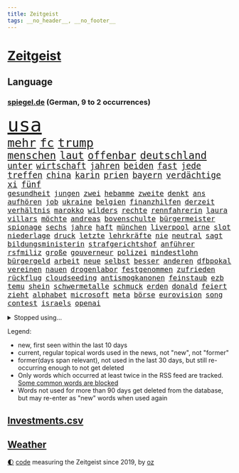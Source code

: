 ```yaml
---
title: Zeitgeist
tags: __no_header__, __no_footer__
---
```


# [Zeitgeist](https://oliz.io/zeitgeist/)

## Language

<h3><a href="https://www.spiegel.de" target="_blank">spiegel.de</a> (German, 9 to 2 occurrences)</h3>
<p style="font-family:monospace">
<span style="font-size:32pt"><a href="news_links.html#usa" class="current">usa</a></span>
<br>
<span style="font-size:20pt"><a href="news_links.html#mehr" class="current">mehr</a></span>
<span style="font-size:20pt"><a href="news_links.html#fc" class="current">fc</a></span>
<span style="font-size:20pt"><a href="news_links.html#trump" class="current">trump</a></span>
<br>
<span style="font-size:17pt"><a href="news_links.html#menschen" class="current">menschen</a></span>
<span style="font-size:17pt"><a href="news_links.html#laut" class="current">laut</a></span>
<span style="font-size:17pt"><a href="news_links.html#offenbar" class="current">offenbar</a></span>
<span style="font-size:17pt"><a href="news_links.html#deutschland" class="current">deutschland</a></span>
<br>
<span style="font-size:14pt"><a href="news_links.html#unter" class="current">unter</a></span>
<span style="font-size:14pt"><a href="news_links.html#wirtschaft" class="current">wirtschaft</a></span>
<span style="font-size:14pt"><a href="news_links.html#jahren" class="current">jahren</a></span>
<span style="font-size:14pt"><a href="news_links.html#beiden" class="current">beiden</a></span>
<span style="font-size:14pt"><a href="news_links.html#fast" class="current">fast</a></span>
<span style="font-size:14pt"><a href="news_links.html#jede" class="current">jede</a></span>
<span style="font-size:14pt"><a href="news_links.html#treffen" class="current">treffen</a></span>
<span style="font-size:14pt"><a href="news_links.html#china" class="current">china</a></span>
<span style="font-size:14pt"><a href="news_links.html#karin" class="current">karin</a></span>
<span style="font-size:14pt"><a href="news_links.html#prien" class="current">prien</a></span>
<span style="font-size:14pt"><a href="news_links.html#bayern" class="current">bayern</a></span>
<span style="font-size:14pt"><a href="news_links.html#verdächtige" class="current">verdächtige</a></span>
<span style="font-size:14pt"><a href="news_links.html#xi" class="current">xi</a></span>
<span style="font-size:14pt"><a href="news_links.html#fünf" class="current">fünf</a></span>
<br>
<span style="font-size:12pt"><a href="news_links.html#gesundheit" class="current">gesundheit</a></span>
<span style="font-size:12pt"><a href="news_links.html#jungen" class="current">jungen</a></span>
<span style="font-size:12pt"><a href="news_links.html#zwei" class="current">zwei</a></span>
<span style="font-size:12pt"><a href="news_links.html#hebamme" class="new">hebamme</a></span>
<span style="font-size:12pt"><a href="news_links.html#zweite" class="current">zweite</a></span>
<span style="font-size:12pt"><a href="news_links.html#denkt" class="current">denkt</a></span>
<span style="font-size:12pt"><a href="news_links.html#ans" class="current">ans</a></span>
<span style="font-size:12pt"><a href="news_links.html#aufhören" class="current">aufhören</a></span>
<span style="font-size:12pt"><a href="news_links.html#job" class="current">job</a></span>
<span style="font-size:12pt"><a href="news_links.html#ukraine" class="current">ukraine</a></span>
<span style="font-size:12pt"><a href="news_links.html#belgien" class="current">belgien</a></span>
<span style="font-size:12pt"><a href="news_links.html#finanzhilfen" class="new">finanzhilfen</a></span>
<span style="font-size:12pt"><a href="news_links.html#derzeit" class="current">derzeit</a></span>
<span style="font-size:12pt"><a href="news_links.html#verhältnis" class="current">verhältnis</a></span>
<span style="font-size:12pt"><a href="news_links.html#marokko" class="current">marokko</a></span>
<span style="font-size:12pt"><a href="news_links.html#wilders" class="current">wilders</a></span>
<span style="font-size:12pt"><a href="news_links.html#rechte" class="current">rechte</a></span>
<span style="font-size:12pt"><a href="news_links.html#rennfahrerin" class="new">rennfahrerin</a></span>
<span style="font-size:12pt"><a href="news_links.html#laura" class="current">laura</a></span>
<span style="font-size:12pt"><a href="news_links.html#villars" class="new">villars</a></span>
<span style="font-size:12pt"><a href="news_links.html#möchte" class="current">möchte</a></span>
<span style="font-size:12pt"><a href="news_links.html#andreas" class="current">andreas</a></span>
<span style="font-size:12pt"><a href="news_links.html#bovenschulte" class="new">bovenschulte</a></span>
<span style="font-size:12pt"><a href="news_links.html#bürgermeister" class="current">bürgermeister</a></span>
<span style="font-size:12pt"><a href="news_links.html#spionage" class="current">spionage</a></span>
<span style="font-size:12pt"><a href="news_links.html#sechs" class="current">sechs</a></span>
<span style="font-size:12pt"><a href="news_links.html#jahre" class="current">jahre</a></span>
<span style="font-size:12pt"><a href="news_links.html#haft" class="current">haft</a></span>
<span style="font-size:12pt"><a href="news_links.html#münchen" class="current">münchen</a></span>
<span style="font-size:12pt"><a href="news_links.html#liverpool" class="current">liverpool</a></span>
<span style="font-size:12pt"><a href="news_links.html#arne" class="current">arne</a></span>
<span style="font-size:12pt"><a href="news_links.html#slot" class="current">slot</a></span>
<span style="font-size:12pt"><a href="news_links.html#niederlage" class="current">niederlage</a></span>
<span style="font-size:12pt"><a href="news_links.html#druck" class="current">druck</a></span>
<span style="font-size:12pt"><a href="news_links.html#letzte" class="current">letzte</a></span>
<span style="font-size:12pt"><a href="news_links.html#lehrkräfte" class="current">lehrkräfte</a></span>
<span style="font-size:12pt"><a href="news_links.html#nie" class="current">nie</a></span>
<span style="font-size:12pt"><a href="news_links.html#neutral" class="new">neutral</a></span>
<span style="font-size:12pt"><a href="news_links.html#sagt" class="current">sagt</a></span>
<span style="font-size:12pt"><a href="news_links.html#bildungsministerin" class="new">bildungsministerin</a></span>
<span style="font-size:12pt"><a href="news_links.html#strafgerichtshof" class="current">strafgerichtshof</a></span>
<span style="font-size:12pt"><a href="news_links.html#anführer" class="current">anführer</a></span>
<span style="font-size:12pt"><a href="news_links.html#rsfmiliz" class="current">rsfmiliz</a></span>
<span style="font-size:12pt"><a href="news_links.html#große" class="current">große</a></span>
<span style="font-size:12pt"><a href="news_links.html#gouverneur" class="current">gouverneur</a></span>
<span style="font-size:12pt"><a href="news_links.html#polizei" class="current">polizei</a></span>
<span style="font-size:12pt"><a href="news_links.html#mindestlohn" class="new">mindestlohn</a></span>
<span style="font-size:12pt"><a href="news_links.html#bürgergeld" class="current">bürgergeld</a></span>
<span style="font-size:12pt"><a href="news_links.html#arbeit" class="current">arbeit</a></span>
<span style="font-size:12pt"><a href="news_links.html#neue" class="current">neue</a></span>
<span style="font-size:12pt"><a href="news_links.html#selbst" class="current">selbst</a></span>
<span style="font-size:12pt"><a href="news_links.html#besser" class="current">besser</a></span>
<span style="font-size:12pt"><a href="news_links.html#anderen" class="current">anderen</a></span>
<span style="font-size:12pt"><a href="news_links.html#dfbpokal" class="current">dfbpokal</a></span>
<span style="font-size:12pt"><a href="news_links.html#vereinen" class="new">vereinen</a></span>
<span style="font-size:12pt"><a href="news_links.html#nauen" class="new">nauen</a></span>
<span style="font-size:12pt"><a href="news_links.html#drogenlabor" class="new">drogenlabor</a></span>
<span style="font-size:12pt"><a href="news_links.html#festgenommen" class="current">festgenommen</a></span>
<span style="font-size:12pt"><a href="news_links.html#zufrieden" class="current">zufrieden</a></span>
<span style="font-size:12pt"><a href="news_links.html#rückflug" class="new">rückflug</a></span>
<span style="font-size:12pt"><a href="news_links.html#cloudseeding" class="new">cloudseeding</a></span>
<span style="font-size:12pt"><a href="news_links.html#antismogkanonen" class="new">antismogkanonen</a></span>
<span style="font-size:12pt"><a href="news_links.html#feinstaub" class="current">feinstaub</a></span>
<span style="font-size:12pt"><a href="news_links.html#ezb" class="new">ezb</a></span>
<span style="font-size:12pt"><a href="news_links.html#temu" class="current">temu</a></span>
<span style="font-size:12pt"><a href="news_links.html#shein" class="current">shein</a></span>
<span style="font-size:12pt"><a href="news_links.html#schwermetalle" class="new">schwermetalle</a></span>
<span style="font-size:12pt"><a href="news_links.html#schmuck" class="current">schmuck</a></span>
<span style="font-size:12pt"><a href="news_links.html#erden" class="current">erden</a></span>
<span style="font-size:12pt"><a href="news_links.html#donald" class="current">donald</a></span>
<span style="font-size:12pt"><a href="news_links.html#feiert" class="current">feiert</a></span>
<span style="font-size:12pt"><a href="news_links.html#zieht" class="current">zieht</a></span>
<span style="font-size:12pt"><a href="news_links.html#alphabet" class="new">alphabet</a></span>
<span style="font-size:12pt"><a href="news_links.html#microsoft" class="current">microsoft</a></span>
<span style="font-size:12pt"><a href="news_links.html#meta" class="current">meta</a></span>
<span style="font-size:12pt"><a href="news_links.html#börse" class="current">börse</a></span>
<span style="font-size:12pt"><a href="news_links.html#eurovision" class="current">eurovision</a></span>
<span style="font-size:12pt"><a href="news_links.html#song" class="current">song</a></span>
<span style="font-size:12pt"><a href="news_links.html#contest" class="current">contest</a></span>
<span style="font-size:12pt"><a href="news_links.html#israels" class="current">israels</a></span>
<span style="font-size:12pt"><a href="news_links.html#openai" class="current">openai</a></span>
</p>
<details>
<summary>Stopped using...</summary>
<p class="former" style="font-size:12pt">
kehrt(1835) wunsch(1835) einzelne(1833) süden(1833) arsenal(1832) gefährlichen(1832) gerüchte(1832) polizist(1832) befürchtet(1831) beispiel(1830) bundesländer(1830) gesunken(1830) hintergründe(1830) strafen(1830) deutlichen(1829) rückschlag(1829) verhaftet(1829) halle(1828) material(1828) nationen(1828) besetzt(1827) führende(1827) gehalten(1827) nürnberg(1827) publikum(1827) rheinlandpfalz(1827) sicherheitsbehörden(1827) superstar(1827) vergeblich(1827) abend(1826) anteil(1826) geliefert(1826) jüngste(1826) nominiert(1826) philippinen(1826) sports(1826) autobahn(1825) greifen(1825) persönliche(1825) termin(1825) verschwunden(1825) 300(1824) spott(1824) teilnehmen(1824) zurzeit(1824) 33(1823) altes(1823) dementiert(1823) drastisch(1823) dreimal(1823) kanzleramt(1822) löste(1822) trennen(1822) veranstalter(1822) absage(1821) endgültig(1821) massive(1821) verbindet(1821) 31(1820) allianz(1820) annalena(1819) athleten(1819) baerbock(1819) vorjahr(1819) null(1818) nutzte(1817) sendung(1816) belegen(1814) affäre(1813) konkrete(1812) konsum(1812) behalten(1809) einschränkungen(1809) herz(1808) schrecken(1805) sichert(1805) katholischen(1804) gelandet(1803) ältere(1803) wachsen(1801) holte(1798) hafen(1797) produziert(1795) hilfen(1794) thüringer(1793) einkommen(1792) solchen(1792) schützt(1789) foto(1784) staatlichen(1784) ausgetragen(1777) einblicke(1776) rache(1767) einfache(1755) berichtete(1735) konservative(1670) strecken(1669) interessen(1634) militärische(1625) 38(1600) ohnehin(1564) konzerns(1529) kuriose(1524) mike(1494) gehälter(1487) außenministerin(1438) luftwaffe(1432) unserem(1416) schloss(1405) spielern(1366) emotionalen(1349) heiß(1265) aufeinander(1260) schlamm(1256) lob(1221) sexuell(1221) trans(1198) verzeichnet(1192) erdbeben(1191) legal(1181) revolution(1175) durchs(1156) schickte(1138) fliegt(1112) hit(1102) versehen(1098) rückstand(1088) umso(1066) redet(1061) steigern(1039) flogen(1037) heimische(1017) wand(1001) demonstriert(1000) zwingt(998) liebt(994) verdächtigt(994) alcaraz(988) richtigen(980) schöner(980) vermeintliche(977) uefa(974) loswerden(967) hamilton(956) lewis(956) vereinten(954) zogen(953) laden(942) errichten(933) heimlich(926) wohnen(925) staatsbürger(911) nachts(902) arabischen(890) vergeltung(889) auswirken(881) schlagabtausch(871) herkunft(859) schuldenbremse(845) stellvertretende(845) basis(844) rechtsextremer(844) obersten(841) auswahl(837) erderwärmung(822) stockt(821) nahostkonflikt(819) service(807) bewaffnete(806) wmtitel(806) nächster(801) dich(795) dauerte(788) chancenlos(784) verkehrsunfall(782) besserung(759) comedian(751) belästigt(749) ausbruch(748) hinterlässt(737) versuche(732) attentat(719) damaskus(717) 1990(716) schmerzen(715) reagierten(714) via(709) bereiten(708) beschuldigte(693) ruanda(685) erinnerung(666) dorthin(665) größe(660) landung(660) zeitalter(655) huthimiliz(650) gleichberechtigung(641) spannend(635) wettkampf(632) sächsische(631) verwehrt(627) spiegelredakteur(625) rundfunk(619) wütet(591) rasch(589) wirtschaftskrise(587) stewart(585) möglichkeit(584) superstars(584) fotografiert(582) kreativ(581) gleiche(575) vertritt(575) marihuana(571) boss(564) spielten(559) mögliches(553) set(552) elefanten(549) denkbar(546) ursachen(546) brände(540) akteure(538) flut(529) jessica(527) 21jährige(522) rechtsstreit(522) verdachtsfall(518) gewachsen(516) besitzt(514) perfekt(513) gemessen(504) feinde(494) ereignisse(492) /(489) laufbahn(487) urteile(482) vielfalt(481) 24jähriger(477) bürgerinnen(474) strategien(474) wachsende(473) gleichen(471) kontinent(471) meiner(468) überprüft(458) entsprechenden(453) merkt(448) bundesnetzagentur(442) ahmed(436) zögern(434) nächstes(425) kriege(423) todesfälle(423) satiriker(422) punktet(419) besetzen(417) unabhängigkeit(414) plattformen(411) usbürger(411) 2011(410) fläche(406) parallelen(405) abgesetzt(402) gewandt(400) ratlos(400) parteifreund(398) baku(395) gelangen(393) anzahl(392) einzelnen(392) tiefer(391) wirtschaftlichen(390) dreieinhalb(388) ehre(385) zeitung(384) jordanien(380) morgens(377) statements(377) söhne(377) psg(376) königreich(372) veranstaltungen(371) brett(361) harmlos(359) option(357) sprüchen(357) amtsantritt(356) ukrainepolitik(356) gebäuden(355) größeres(355) einflussnahme(354) erik(352) bundesrat(350) ausgegeben(342) hauptdarsteller(342) unterschiedlichen(341) selbstbewusst(340) beliebter(339) heutige(339) kliniken(339) pyrotechnik(339) exchef(336) kongress(331) gefängnisstrafe(327) altkanzler(326) gavin(326) schuh(325) kürzen(323) beliebte(321) suspendiert(320) delegation(317) therapeuten(315) ministerien(312) begehrt(311) grundsatz(308) spurensuche(301) vereinigte(301) bezieht(300) verzicht(300) abschaffung(297) absolut(294) bußgelder(294) spotify(293) bauern(292) zündet(292) übergangsregierung(292) absetzung(291) freigegeben(291) interessieren(291) emma(290) solch(290) adolf(289) dreh(289) bot(288) bip(287) erwartete(287) verwirrung(287) pfarrer(286) alsharaa(282) vereinbart(282) winzige(282) vorbereitung(281) empfehlen(280) kauflaune(280) verlängern(277) freiwilligen(276) schauspielers(276) johanna(272) slowene(272) bangkok(269) flugzeugabsturz(269) ruder(268) teslachefs(266) trauerfeier(265) uran(265) atomkraftwerk(264) menschengruppe(263) heidelberg(262) firewall(259) unschuldig(258) aufbau(257) manuela(257) rosa(257) posts(254) gift(253) newsom(253) unterrichtet(252) spannung(251) agentur(249) entdeckung(249) gerückt(249) patricia(249) wirtschaftlich(248) chemnitz(247) gedenkfeier(247) gelaufen(246) ausschließen(243) pressefreiheit(242) auszuschließen(241) schranken(241) schärfer(241) transparenz(241) barcelonas(239) adipositas(238) kanzleramtschef(237) oper(237) liveanalyse(236) wimbledon(233) intendant(231) lebten(231) zimmermann(231) griechischen(229) verwaltung(229) #metoo(228) kassel(227) landesweit(226) parteifreunde(226) unterscheiden(226) forscherteam(224) monaco(223) onlinehändler(221) salzburg(219) river(218) rückzieher(217) erschaffen(216) schwangere(216) flüssigkeit(215) pascal(215) zweifelhafte(214) hendrik(213) verdammt(212) zecken(212) cent(211) beteiligte(208) wiederaufnahme(208) wüst(207) stach(206) stromausfall(206) galatasaray(205) schwesig(204) 13000(203) mancher(203) drohnenattacke(200) etat(200) kürzer(200) heimatschutzministerin(199) himmelskörper(199) tusk(199) flügen(198) gefüllt(197) anzüge(196) erzeugen(196) gekippt(196) gott(196) stützpunkte(196) 18000(195) einreise(195) fremdverschulden(194) indes(193) kalender(193) autozulieferer(190) anerkannt(189) begriffe(189) disney(189) verabschiedete(189) abermals(188) anpassung(187) memoiren(186) alexandria(183) fahrräder(182) ndr(182) ansagen(181) funktion(181) stich(181) enormen(180) harvard(180) aufreger(179) ermahnt(179) fernverkehr(179) erika(178) psychologische(178) schwäbischen(178) erfindet(177) fossilen(177) komplette(176) ultrarechte(176) özel(176) bremse(175) prognose(175) trockenheit(175) hitzewellen(174) carrie(173) hoffmann(173) netze(173) flossen(172) bergab(169) rädern(168) özgür(168) aufnahme(167) inspiriert(167) kriegsbeginn(167) witz(167) bistum(166) jk(166) rowling(166) 110(164) entfremdet(164) regenfällen(164) hobby(163) raste(163) thorsten(163) großmutter(162) hackerangriff(162) laute(162) lebewesen(162) erfüllung(160) telegram(160) unionspolitiker(160) arten(159) scharfen(159) abgeschossen(158) lokal(157) schränkt(157) handelsabkommen(155) kremlsprecher(155) nordkoreas(155) telefonate(155) wednesday(155) aß(154) genozid(154) gestiegenen(153) religion(153) unbeliebt(153) aggressiver(152) bedankt(152) usjustizministerium(152) blackout(151) carey(151) hai(151) hinterfragt(151) mariah(151) nordamerika(151) summer(151) außergewöhnlichen(150) fremden(150) packt(150) routen(150) erweist(149) verdrängen(149) hatz(148) lola(148) mahmoud(148) saporischschja(148) türmen(148) schutzmaßnahmen(147) amazonas(146) einstufung(146) hektar(146) ansturm(145) irgendwie(145) spdkandidatin(145) theorien(145) ankündigung(144) renten(144) sommerpause(144) weiblicher(142) 103(141) norddeutschland(141) oppositionsführer(141) schlangen(141) wanderung(140) ältesten(140) historikerin(139) promis(139) teamchef(139) vorgaben(139) ansage(138) exkanzler(138) kampfjet(138) aktivismus(137) passierte(137) reichsbürger(137) schwerdtner(137) spionageverdacht(136) chefsache(135) mieter(135) regionalverkehr(135) cool(134) miene(134) zeitfahren(134) gewalttätigen(133) öffentlichrechtliche(133) fraglich(132) prominenz(132) syriens(132) variante(132) vergessene(131) cover(130) exklusiven(128) registriert(128) verzweifeln(128) bedrohungslage(127) iranischer(127) unterbrechen(127) zwecke(127) timo(126) bahnverkehr(125) ermordung(125) gegessen(125) kontrahenten(124) ausbrechen(123) eingeklemmt(123) besorgniserregend(122) längeren(122) stau(122) befürworten(121) heilbronn(121) präsenz(121) verschüttet(121) koblenz(120) rückruf(120) schwingt(120) harvarduniversität(119) eröffnete(118) hellt(118) objekt(118) spezielles(118) stadien(118) volksfest(118) brettspiele(117) mietpreisbremse(117) verbrauchern(117) autofahrerin(116) demokrat(115) ökosystem(115) abwehr(114) championsleaguesieger(114) befanden(113) iaea(113) transfers(113) scharmützel(112) stürmt(112) trainers(112) absichern(111) ausgibt(111) dogg(111) eruption(111) gelöscht(111) snoop(111) videospiel(111) camping(110) bestimmen(108) lilly(107) dunkler(106) kontroverse(106) neffe(105) altersgrenze(104) altersgrenzen(104) fäuste(104) amoklauf(103) ferieninsel(103) anlegt(102) beordert(102) daily(102) harz(102) neunjährigen(102) sachbuch(102) ressort(101) kommandeur(100) sergio(100) niederschläge(99) verwandt(99) bewahren(97) dürren(97) oberleitung(97) ruffalo(97) lehmann(96) santorini(94) angereichertes(92) geschäftsfrau(92) grenzübergang(92) nonnen(92) vorbildlich(92) überaus(92) musikalisch(91) niger(91) chefarzt(90) diva(90) gremium(90) kloster(90) linkenchefin(90) popkultur(90) zuwanderern(90) buenos(89) einwandern(89) globus(89) look(89) matthäus(89) nachzahlungen(89) grandiose(88) militärkolonnen(88) abzuholen(87) aitana(87) bonmatí(87) exfußballstar(87) gibt’s(87) weltmeere(87) beworfen(86) gedanke(86) gmbh(86) tropische(86) abgestellte(85) bob(85) frachter(85) freihandelsabkommen(85) homo(85) jemens(85) knien(85) michelin(85) sapiens(85) freiburger(84) invasive(84) lärmbelästigung(84) matthew(84) steuerte(84) verknüpft(84) haushaltsplan(83) antisemitismusvorwürfen(82) einsätze(82) erlässt(82) gewalttäter(82) populistische(82) windböen(82) bibliotheken(81) einzel(81) nils(81) relevant(81) sofortige(81) beth(80) mr(80) faktor(79) fanliebling(79) südküste(79) vorräte(79) nordwesten(78) prostituierten(78) schwermütig(78) usmoderator(78) verfassungsrichter(78) vorgeht(78) bewohnt(77) blaue(77) erkenne(77) generaldebatte(77) haushaltsdebatte(77) komplex(77) nachtzug(77) sondersitzung(77) virus(77) aufsichtsgremium(76) profifußballer(76) zollhammer(76) betraten(75) erstem(75) insasse(75) kontaktierte(75) olympischen(75) pegel(75) verrat(75) weltranglistenerste(75) ertränkt(74) evenepoel(74) kretschmer(74) remco(74) zulassung(74) 2036(73) arbeitnehmern(73) gelbe(73) golfer(73) praxen(73) richterkandidaten(73) sexualstraftäters(73) drittes(72) schaltete(72) schätzen(72) urlaubern(72) abgestürzten(71) darknet(71) dumitru(71) entwischte(71) epsteinakten(71) gedauert(71) grausam(71) gunn(71) hektik(71) megaprojekt(71) merke(71) nachbauen(71) superman(71) ähnlicher(71) antiisraelischer(70) date(70) ereignissen(70) forschungsstation(70) reinhardt(70) 8000(69) angucken(69) flugzeugcrash(69) gewässern(69) herausgefunden(69) margaret(69) thatcher(69) triumphierte(69) vermittelte(69) wuchs(69) enthüllen(68) lutz(68) saftige(68) strahlkraft(68) verpuffen(68) weggesperrt(68) 73jährige(67) brandt(67) late(67) schlesinger(67) ultrarechten(67) 95(66) anfängt(66) eindringlinge(66) emil(66) livesendung(66) sharaa(66) achteinhalb(65) förster(65) gewidmet(65) halbjahr(65) lacher(65) rivalin(65) taifun(65) tropensturm(65) unerwünschten(65) verkürzt(65) monatelanger(64) schließung(64) spektakulärer(64) strategischen(64) titanic(64) baumgart(63) humorvoll(63) niemandsland(63) palästinenserstaates(63) raumfahrtbehörde(63) rohstoffe(63) höre(62) lateinische(62) massenanfall(62) strike(62) europarat(61) fußballweltmeister(61) putinfreund(61) athletinnen(60) briefe(60) professionellen(60) roben(60) spektakuläres(60) überqueren(60) akzeptieren(59) ankündigungen(59) glass(59) niedrigsten(59) unfallort(59) nutzern(58) thailands(58) tragik(58) bookingcom(57) entlud(57) extremsportler(57) kugelbomben(57) peskow(57) rang(57) silvester(57) witzfigur(57) ausgleichen(56) drogenbande(56) erwischen(56) gewürdigt(56) römische(56) schwarzmarkt(56) techkonzern(56) umständlich(56) angelaufen(55) cherson(55) ramadan(55) ständiger(55) aires(54) dortige(54) exstaatschef(54) geförderten(54) längste(54) verbrennen(54) wahrheiten(54) zurückgeholt(54) einladen(53) enkelin(53) gequält(53) kontrollierte(53) liebespaare(53) schwieriges(53) aalborg(52) andererseits(52) militärstützpunkt(52) spende(52) bauwerke(51) existiert(51) gesamtwertung(51) kigenerierten(51) maike(51) nationalpark(51) parteilose(51) rocksänger(51) schlimmste(51) vorleistung(51) werbefotos(51) bewegungen(50) haltbar(50) heimlichen(50) kratzer(50) netzbetreiber(50) palästinas(50) topteams(50) wohnort(50) gebiete(49) kinoleinwand(49) leichtathletikwm(49) mitgerissen(49) schönheitsideale(49) stattfand(49) aufgezeichnet(48) einzusetzen(48) konzernspitze(48) kugelstoßen(48) kulisse(48) ludwigsburg(48) ogunleye(48) schulweg(48) yemisi(48) kommunalwahlen(47) leidenschaftlich(47) längerem(47) rechtsextremem(47) ausstellungen(46) geleistet(46) sparmaßnahme(46) abschottung(45) anwesenden(45) boomergeneration(45) drogenpolitik(45) erhitzen(45) flugobjekte(45) inhaftierten(45) meeresforscher(45) regierungsvertreter(45) todesfolge(45) usbericht(45) abgewinnen(44) autorennen(44) erschütterungen(44) linien(44) unterhaltsam(44) aufeinandertreffen(43) ausgewählte(43) dient(43) leonie(43) schöne(43) unosicherheitsrat(43) vergiftetes(43) ausgang(42) bewältigt(42) bravo(42) crasht(42) einsteigen(42) jederzeit(42) lastenrad(42) mo(42) zusehen(42) blutgefäße(41) fossilien(41) jugendsprache(41) kulturkämpfer(41) ostseeküste(41) ruhs(41) time(41) verlangten(41) wasserwerfer(41) wörter(41) keeper(40) trumpgegner(40) weile(40) bulldogge(39) digitalisieren(39) geschäftstüchtige(39) kombiniert(39) militärmanöver(39) oberbürgermeisterwahl(39) reservisten(39) witwe(39) rooney(38) strauchelt(38) neuordnung(37) seriöse(37) sklaverei(37) wundert(37) zod(37) ørsted(37) 29jährige(36) angelina(36) exnationalspieler(36) hausfrau(36) jolie(36) vorkommen(36) zweijähriger(36) achtlos(35) catcalling(35) entsorgen(35) kurzurlaub(35) nachtleben(35) poltert(35) repertoire(35) statisten(35) venezuelas(35) wirkungslos(35) ägyptens(35) einfangen(34) herzustellen(34) moskauer(34) scherzt(34) sogenanntes(34) sozialdemokrat(34) störten(34) angemessene(33) augsburgs(33) bosnien(33) dodik(33) einkauf(33) mechanismus(33) milorad(33) beschwichtigt(32) festzustellen(32) figürchen(32) frischen(32) identifizieren(32) komiker(32) kunstwerke(32) samuel(32) scheiß(32) toniebox(32) unoexperten(32) wacht(32) gina(31) israelpremier(31) landesverteidigung(31) lückenkemper(31) newcastle(31) rtlshow(31) spanienrundfahrt(31) tech(31) alltägliche(30) angedeutet(30) commerzbank(30) ifogeschäftsklimaindex(30) kinos(30) kulturzentrum(30) schauspielstar(30) staatssekretär(30) unicredit(30) eugen(29) gewaltiger(29) gleitschirmflieger(29) kredit(29) krokodile(29) law(29) motivierte(29) zentren(29) zusammenprall(29) beiträgt(28) ernsthaft(28) knotenpunkt(28) lud(28) schlusstag(28) spendenaufruf(28) strafbar(28) arizona(27) durchdringen(27) finanzgeschäften(27) fünfzigerjahre(27) geburtstagsfeier(27) seth(27) spieltag(27) betrugsmaschen(26) chefredakteur(26) email(26) entgeht(26) pferden(26) potenziellen(26) potsdamer(26) rihanna(26) sanaa(26) spieltagen(26) armani(25) ausgenutzt(25) brutalen(25) crime(25) dicken(25) giorgio(25) hensel(25) indian(25) paares(25) techfirmen(25) unbeliebter(25) doppelte(24) entführte(24) hausarzt(24) oregon(24) anschluss(23) aufgeheizt(23) benachteiligt(23) floyd(23) fußballnationalspieler(23) karim(23) koalitionsstreit(23) promi(23) geschmäht(22) gpsstörungen(22) schlechthin(22) antifolterkonvention(21) bezüglich(21) brillierte(21) dachau(21) hoffenheim(21) jaguar(21) kirmes(21) kriegsminister(21) laster(21) rover(21) stromnetz(21) supermärkten(21) verbale(21) 02(20) halfen(20) martialisch(20) unovollversammlung(20) betrachtet(19) doha(19) fluggäste(19) fossiler(19) hamasführer(19) metier(19) nrwministerpräsident(19) 2012(18) anzuschnallen(18) einstufen(18) forschungsinstitute(18) lene(18) luftraums(18) pünktlich(18) quinn(18) schmiergeld(18) schwachem(18) talkshow(18) arme(17) gekracht(17) pension(17) abwasser(16) detroit(16) nikola(16) standstreifen(16) usstadt(16) wayne(16) bestand(15) dirigent(15) eineinhalb(15) engel(15) feiertagen(15) koffern(15) krankheitserreger(15) mahlzeit(15) nachbarin(15) stallorder(15) verwahrt(15) anhaltenden(14) formel1qualifying(14) geschichtenerzähler(14) guterres(14) heidenheim(14) slowenien(14) chp(13) daviscupkapitän(13) dopingspielen(13) dänemarks(13) eigenschaften(13) laufstegen(13) tolerant(13) vorgehens(13) demut(12) gelegt(12) kniefall(12) polizeikontrolle(12) sportverbände(12) 210(11) anlauf(11) eingefroren(11) petra(11) terminal(11) unogeneralsekretär(11) usbotschafter(11) ussender(11) videokameras(11)
</p>
</details>
<p>Legend:
<ul>
<li><span class="new">new</span>, first seen within the last 10 days</li>
<li><span class="current">current</span>, regular topical words used in the news, not "new", not "former"</li>
<li><span class="former">former(days span relevant)</span>, not used in the last 30 days, but still re-occurring enough to not get deleted</li>
<li>Only words which occurred at least twice in the RSS feed are tracked. <a href="language/filters.py">Some common words are blocked</a></li>
<li>Words not used for more than 90 days get deleted from the database, but may re-enter as "new" words when used again</li>
</ul>
</p>

## [Investments](investments.html)[.csv](investments.csv)

## [Weather](weather.html)

<footer>
<a href="javascript:toggleTheme()" class="nav">🌓</a>
<a href="https://github.com/ooz/zeitgeist">code</a> measuring the Zeitgeist since 2019, by <a href="https://oliz.io">oz</a>
</footer>
